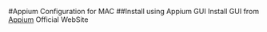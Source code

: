 #Appium Configuration for MAC
##Install using Appium GUI
Install GUI from [Appium](http://appium.io) Official WebSite 

